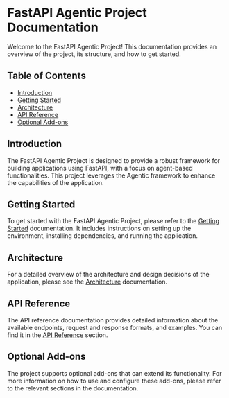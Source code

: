 # FastAPI Agentic Project Documentation

Welcome to the FastAPI Agentic Project! This documentation provides an overview of the project, its structure, and how to get started.

## Table of Contents

- [Introduction](#introduction)
- [Getting Started](#getting-started)
- [Architecture](#architecture)
- [API Reference](#api-reference)
- [Optional Add-ons](#optional-add-ons)

## Introduction

The FastAPI Agentic Project is designed to provide a robust framework for building applications using FastAPI, with a focus on agent-based functionalities. This project leverages the Agentic framework to enhance the capabilities of the application.

## Getting Started

To get started with the FastAPI Agentic Project, please refer to the [Getting Started](getting_started.md) documentation. It includes instructions on setting up the environment, installing dependencies, and running the application.

## Architecture

For a detailed overview of the architecture and design decisions of the application, please see the [Architecture](architecture.md) documentation.

## API Reference

The API reference documentation provides detailed information about the available endpoints, request and response formats, and examples. You can find it in the [API Reference](api_reference.md) section.

## Optional Add-ons

The project supports optional add-ons that can extend its functionality. For more information on how to use and configure these add-ons, please refer to the relevant sections in the documentation.